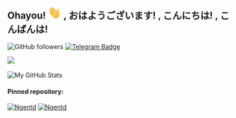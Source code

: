 ## Ohayou! <img src="https://github.com/lynnnnzx/LynnnnZx/raw/anu/wave.gif" width="30px"> , おはようございます! , こんにちは! , こんばんは!

<img alt="GitHub followers" src="https://img.shields.io/github/followers/lynnnnzx?style=plastic&logo=github&logoColor=black"> [![Telegram Badge](https://img.shields.io/badge/Telegram-%40hakazeee-9cf?style=plastic&logo=telegram)](https://t.me/hakazeee) 

![](https://komarev.com/ghpvc/?username=lynnnnzx)

![My GitHub Stats](https://github-readme-stats.vercel.app/api?username=lynnnnzx&count_private=true&show_icons=true&include_all_commits=true&theme=swift&border_radius=30&layout=compact)

#### Pinned repository:
[![Ngentd](https://github-readme-stats.vercel.app/api/pin/?username=lynnnnzx&repo=device_xiaomi_juice&hide_border&theme=buefy&border_radius=30)](https://github.com/lynnnnzx/device_xiaomi_juice)
[![Ngentd](https://github-readme-stats.vercel.app/api/pin/?username=lynnnnzx&repo=vendor_xiaomi_juice&hide_border&theme=buefy&border_radius=30)](https://github.com/lynnnnzx/vendor_xiaomi_juice)

